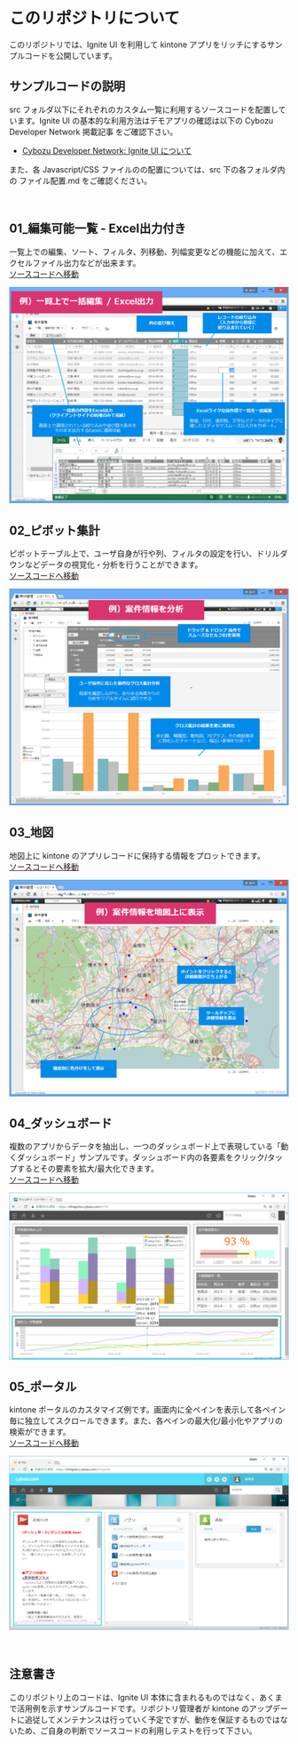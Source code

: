 # このリポジトリについて

このリポジトリでは、Ignite UI を利用して kintone アプリをリッチにするサンプルコードを公開しています。

## サンプルコードの説明

src フォルダ以下にそれぞれのカスタム一覧に利用するソースコードを配置しています。Ignite UI の基本的な利用方法はデモアプリの確認は以下の Cybozu Developer Network 掲載記事 をご確認下さい。

- [Cybozu Developer Network: Ignite UI について](https://developer.cybozu.io/hc/ja/articles/206306286-Ignite-UI-%E3%82%A4%E3%83%B3%E3%83%95%E3%83%A9%E3%82%B8%E3%82%B9%E3%83%86%E3%82%A3%E3%83%83%E3%82%AF%E3%82%B9-%E3%82%B8%E3%83%A3%E3%83%91%E3%83%B3%E6%A0%AA%E5%BC%8F%E4%BC%9A%E7%A4%BE-)

また、各 Javascript/CSS ファイルのの配置については、src 下の各フォルダ内の ファイル配置.md をご確認ください。

<br>


## 01_編集可能一覧 - Excel出力付き
一覧上での編集、ソート、フィルタ、列移動、列幅変更などの機能に加えて、エクセルファイル出力などが出来ます。<br>
[ソースコードへ移動](src/01_編集可能一覧-Excel出力付き)

![](assets/grid.png)

## 02_ピボット集計
ピボットテーブル上で、ユーザ自身が行や列、フィルタの設定を行い、ドリルダウンなどデータの視覚化・分析を行うことができます。<br>
[ソースコードへ移動](src/02_ピボット集計)

![](assets/pivot.png)

## 03_地図
地図上に kintone のアプリレコードに保持する情報をプロットできます。<br>
[ソースコードへ移動](src/03_地図)

![](assets/map.png)

## 04_ダッシュボード
複数のアプリからデータを抽出し、一つのダッシュボード上で表現している「動くダッシュボード」サンプルです。ダッシュボード内の各要素をクリック/タップするとその要素を拡大/最大化できます。<br>
[ソースコードへ移動](src/04_ダッシュボード)

![](assets/dashboard.png)

## 05_ポータル
kintone ポータルのカスタマイズ例です。画面内に全ペインを表示して各ペイン毎に独立してスクロールできます。また、各ペインの最大化/最小化やアプリの検索ができます。<br>
[ソースコードへ移動](src/05_ポータル)

![](assets/portal.png)

<br>

## 注意書き
このリポジトリ上のコードは、Ignite UI 本体に含まれるものではなく、あくまで活用例を示すサンプルコードです。リポジトリ管理者が kintone のアップデートに追従してメンテナンスは行っていく予定ですが、動作を保証するものではないため、ご自身の判断でソースコードの利用しテストを行って下さい。